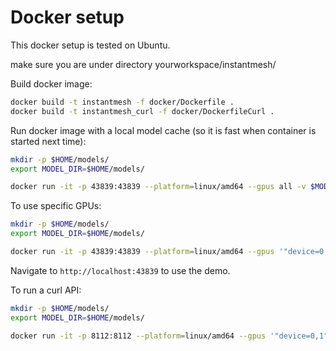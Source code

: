 # Docker setup

This docker setup is tested on Ubuntu.

make sure you are under directory yourworkspace/instantmesh/

Build docker image:

```bash
docker build -t instantmesh -f docker/Dockerfile .
docker build -t instantmesh_curl -f docker/DockerfileCurl .
```

Run docker image with a local model cache (so it is fast when container is started next time):

```bash
mkdir -p $HOME/models/
export MODEL_DIR=$HOME/models/

docker run -it -p 43839:43839 --platform=linux/amd64 --gpus all -v $MODEL_DIR:/workspace/instantmesh/models instantmesh
```

To use specific GPUs:

```bash
mkdir -p $HOME/models/
export MODEL_DIR=$HOME/models/

docker run -it -p 43839:43839 --platform=linux/amd64 --gpus '"device=0,1"' -v $MODEL_DIR:/workspace/instantmesh/models instantmesh
```

Navigate to `http://localhost:43839` to use the demo.

To run a curl API:

```bash
mkdir -p $HOME/models/
export MODEL_DIR=$HOME/models/

docker run -it -p 8112:8112 --platform=linux/amd64 --gpus '"device=0,1"' -v $MODEL_DIR:/workspace/instantmesh/models -e AUTH_TOKEN=your_auth_token -e PORT=8112 instantmesh_curl
```
